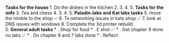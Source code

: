 **Tasks for the house**
	1. Do the dishes in the kitchen 
	2. 
	3.
	4.
	5.
**Tasks for the wife**
	3. Tea and chess 
	4. 
	3.
	4.
	5.
**Paladin-labs and Kat labs tasks**
	5. move the nimble to the shop ✅
	6. Ts networking issues in kats shop ✅
	7. look at DNS issues with windows
	8. Complete the 3d printer rebuild  
	5.
**General adult tasks**
	* . Shop for food 
	* . E shot ✅
	* . Get chapter 9 done no labs ✅
	* . Do chapter 8 and 7 labs done 
	* .
Reflect 
